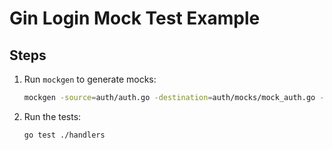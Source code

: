 
# Gin Login Mock Test Example

## Steps

1. Run `mockgen` to generate mocks:
   ```sh
   mockgen -source=auth/auth.go -destination=auth/mocks/mock_auth.go -package=mocks
   ```

2. Run the tests:
   ```sh
   go test ./handlers
   ```
